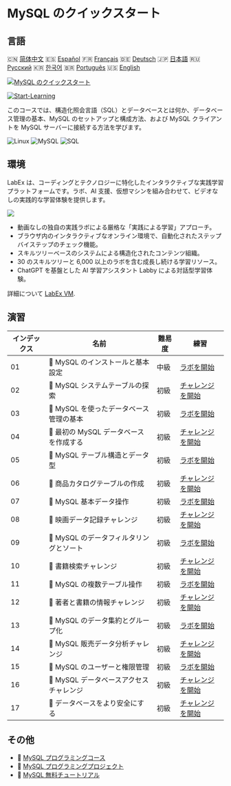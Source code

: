 # MySQL のクイックスタート

## 言語

🇨🇳 [简体中文](README_zh.md) 🇪🇸 [Español](README_es.md) 🇫🇷 [Français](README_fr.md) 🇩🇪 [Deutsch](README_de.md) 🇯🇵 [日本語](README_ja.md) 🇷🇺 [Русский](README_ru.md) 🇰🇷 [한국어](README_ko.md) 🇧🇷 [Português](README_pt.md) 🇺🇸 [English](README.md) 

[![MySQL のクイックスタート](https://cover-creator.labex.io/quick-start-with-mysql.png?lang=ja)](https://labex.io/ja/courses/quick-start-with-mysql)

[![Start-Learning](https://img.shields.io/badge/Start-Learning-whitesmoke?style=for-the-badge)](https://labex.io/ja/courses/quick-start-with-mysql)

このコースでは、構造化照会言語（SQL）とデータベースとは何か、データベース管理の基本、MySQL のセットアップと構成方法、および MySQL クライアントを MySQL サーバーに接続する方法を学びます。

![Linux](https://img.shields.io/badge/Linux-whitesmoke?style=for-the-badge&logo=linux)
![MySQL](https://img.shields.io/badge/MySQL-whitesmoke?style=for-the-badge&logo=mysql)
![SQL](https://img.shields.io/badge/SQL-whitesmoke?style=for-the-badge&logo=sql)


## 環境

LabEx は、コーディングとテクノロジーに特化したインタラクティブな実践学習プラットフォームです。ラボ、AI 支援、仮想マシンを組み合わせて、ビデオなしの実践的な学習体験を提供します。

![](https://tutorial-screenshot.getvm.io/images/vm-1725247253.png)

- 動画なしの独自の実践ラボによる厳格な「実践による学習」アプローチ。
- ブラウザ内のインタラクティブなオンライン環境で、自動化されたステップバイステップのチェック機能。
- スキルツリーベースのシステムによる構造化されたコンテンツ組織。
- 30 のスキルツリーと 6,000 以上のラボを含む成長し続ける学習リソース。
- ChatGPT を基盤とした AI 学習アシスタント Labby による対話型学習体験。

詳細について [LabEx VM](https://support.labex.io/using-labex/virtual-machine).

## 演習

|   インデックス | 名前                                    | 難易度   | 練習                                                                                                                              |
|----------------|-----------------------------------------|----------|-----------------------------------------------------------------------------------------------------------------------------------|
|             01 | 📖 MySQL のインストールと基本設定       | 中級     | <a target='_blank' href='https://labex.io/ja/tutorials/mysql-installation-and-basic-configuration-of-mysql-418415'>ラボを開始</a> |
|             02 | 🎯 MySQL システムテーブルの探索         | 初級     | <a target='_blank' href='https://labex.io/ja/tutorials/mysql-explore-mysql-system-tables-391702'>チャレンジを開始</a>             |
|             03 | 📖 MySQL を使ったデータベース管理の基本 | 初級     | <a target='_blank' href='https://labex.io/ja/tutorials/mysql-database-management-fundamentals-with-mysql-418414'>ラボを開始</a>   |
|             04 | 🎯 最初の MySQL データベースを作成する  | 初級     | <a target='_blank' href='https://labex.io/ja/tutorials/mysql-create-your-first-mysql-database-418265'>チャレンジを開始</a>        |
|             05 | 📖 MySQL テーブル構造とデータ型         | 初級     | <a target='_blank' href='https://labex.io/ja/tutorials/mysql-mysql-table-structure-and-data-types-418307'>ラボを開始</a>          |
|             06 | 🎯 商品カタログテーブルの作成           | 初級     | <a target='_blank' href='https://labex.io/ja/tutorials/mysql-create-a-product-catalog-table-418298'>チャレンジを開始</a>          |
|             07 | 📖 MySQL 基本データ操作                 | 初級     | <a target='_blank' href='https://labex.io/ja/tutorials/sql-mysql-basic-data-manipulation-418303'>ラボを開始</a>                   |
|             08 | 🎯 映画データ記録チャレンジ             | 初級     | <a target='_blank' href='https://labex.io/ja/tutorials/mysql-record-movie-data-challenge-418302'>チャレンジを開始</a>             |
|             09 | 📖 MySQL のデータフィルタリングとソート | 初級     | <a target='_blank' href='https://labex.io/ja/tutorials/mysql-mysql-data-filtering-and-sorting-418305'>ラボを開始</a>              |
|             10 | 🎯 書籍検索チャレンジ                   | 初級     | <a target='_blank' href='https://labex.io/ja/tutorials/mysql-book-search-challenge-418297'>チャレンジを開始</a>                   |
|             11 | 📖 MySQL の複数テーブル操作             | 初級     | <a target='_blank' href='https://labex.io/ja/tutorials/mysql-mysql-multi-table-operations-418306'>ラボを開始</a>                  |
|             12 | 🎯 著者と書籍の情報チャレンジ           | 初級     | <a target='_blank' href='https://labex.io/ja/tutorials/mysql-author-book-information-challenge-418296'>チャレンジを開始</a>       |
|             13 | 📖 MySQL のデータ集約とグループ化       | 初級     | <a target='_blank' href='https://labex.io/ja/tutorials/mysql-mysql-data-aggregation-and-grouping-418304'>ラボを開始</a>           |
|             14 | 🎯 MySQL 販売データ分析チャレンジ       | 初級     | <a target='_blank' href='https://labex.io/ja/tutorials/mysql-mysql-sales-data-analysis-challenge-418301'>チャレンジを開始</a>     |
|             15 | 📖 MySQL のユーザーと権限管理           | 初級     | <a target='_blank' href='https://labex.io/ja/tutorials/mysql-mysql-user-and-privileges-management-418308'>ラボを開始</a>          |
|             16 | 🎯 MySQL データベースアクセスチャレンジ | 初級     | <a target='_blank' href='https://labex.io/ja/tutorials/mysql-mysql-database-access-challenge-418300'>チャレンジを開始</a>         |
|             17 | 🎯 データベースをより安全にする         | 初級     | <a target='_blank' href='https://labex.io/ja/tutorials/mysql-make-database-more-secure-391535'>チャレンジを開始</a>               |

## その他

- 🔗 [MySQL プログラミングコース](https://github.com/labex-labs/awesome-programming-courses)
- 🔗 [MySQL プログラミングプロジェクト](https://github.com/labex-labs/awesome-programming-projects)
- 🔗 [MySQL 無料チュートリアル](https://github.com/labex-labs/mysql-free-tutorials)


